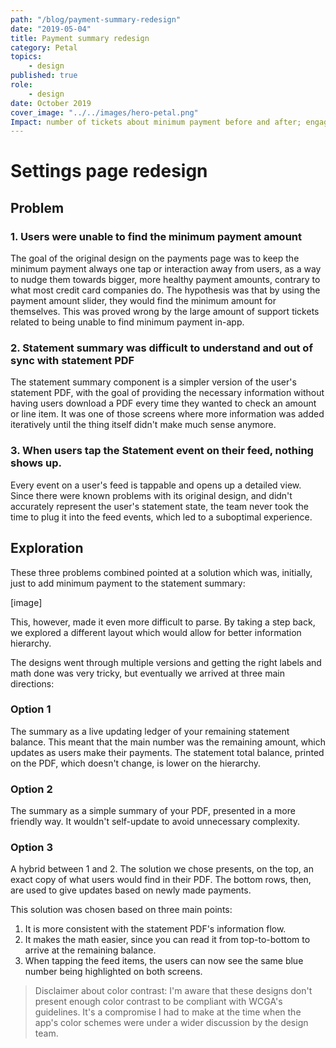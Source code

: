 ```yaml
---
path: "/blog/payment-summary-redesign"
date: "2019-05-04"
title: Payment summary redesign
category: Petal
topics:
	- design
published: true
role: 
	- design
date: October 2019
cover_image: "../../images/hero-petal.png"
Impact: number of tickets about minimum payment before and after; engagement with summary feed event;
---
```


# Settings page redesign

## Problem

### 1. Users were unable to find the minimum payment amount

The goal of the original design on the payments page was to keep the minimum payment always one tap or interaction away from users, as a way to nudge them towards bigger, more healthy payment amounts, contrary to what most credit card companies do. The hypothesis was that by using the payment amount slider, they would find the minimum amount for themselves. This was proved wrong by the large amount of support tickets related to being unable to find minimum payment in-app.

### 2. Statement summary was difficult to understand and out of sync with statement PDF

The statement summary component is a simpler version of the user's statement PDF, with the goal of providing the necessary information without having users download a PDF every time they wanted to check an amount or line item. It was one of those screens where more information was added iteratively until the thing itself didn't make much sense anymore.

### 3. When users tap the Statement event on their feed, nothing shows up.

Every event on a user's feed is tappable and opens up a detailed view. Since there were known problems with its original design, and didn't accurately represent the user's statement state, the team never took the time to plug it into the feed events, which led to a suboptimal experience.

## Exploration

These three problems combined pointed at a solution which was, initially, just to add minimum payment to the statement summary:

[image]

This, however, made it even more difficult to parse. By taking a step back, we explored a different layout which would allow for better information hierarchy.

The designs went through multiple versions and getting the right labels and math done was very tricky, but eventually we arrived at three main directions:

### Option 1

The summary as a live updating ledger of your remaining statement balance. This meant that the main number was the remaining amount, which updates as users make their payments.
The statement total balance, printed on the PDF, which doesn't change, is lower on the hierarchy.

### Option 2

The summary as a simple summary of your PDF, presented in a more friendly way. It wouldn't self-update to avoid unnecessary complexity.

### Option 3

A hybrid between 1 and 2. The solution we chose presents, on the top, an exact copy of what users would find in their PDF. The bottom rows, then, are used to give updates based on newly made payments.

This solution was chosen based on three main points:

1. It is more consistent with the statement PDF's information flow.
2. It makes the math easier, since you can read it from top-to-bottom to arrive at the remaining balance.
3. When tapping the feed items, the users can now see the same blue number being highlighted on both screens.

> Disclaimer about color contrast: I'm aware that these designs don't present enough color contrast to be compliant with WCGA's guidelines. It's a compromise I had to make at the time when the app's color schemes were under a wider discussion by the design team.
